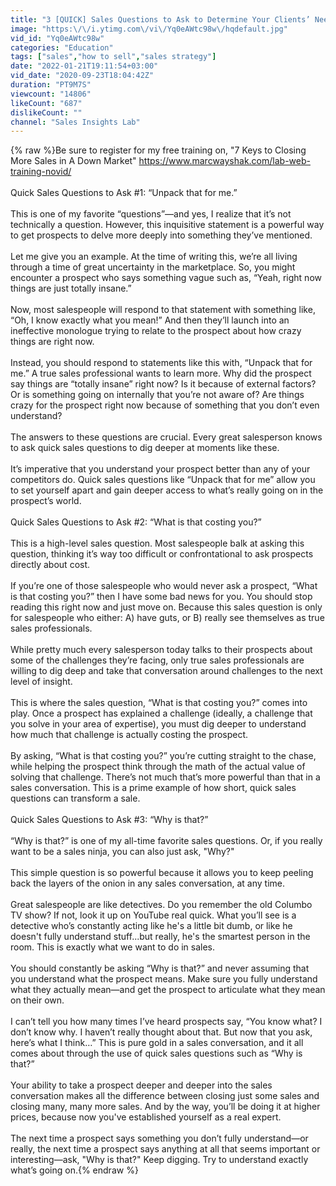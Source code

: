 ```yaml
---
title: "3 [QUICK] Sales Questions to Ask to Determine Your Clients’ Needs"
image: "https:\/\/i.ytimg.com\/vi\/Yq0eAWtc98w\/hqdefault.jpg"
vid_id: "Yq0eAWtc98w"
categories: "Education"
tags: ["sales","how to sell","sales strategy"]
date: "2022-01-21T19:11:54+03:00"
vid_date: "2020-09-23T18:04:42Z"
duration: "PT9M7S"
viewcount: "14806"
likeCount: "687"
dislikeCount: ""
channel: "Sales Insights Lab"
---
```

{% raw %}Be sure to register for my free training on, &quot;7 Keys to Closing More Sales in A Down Market&quot; <a rel="nofollow" target="blank" href="https://www.marcwayshak.com/lab-web-training-novid/">https://www.marcwayshak.com/lab-web-training-novid/</a><br /><br />Quick Sales Questions to Ask #1: “Unpack that for me.”<br /><br />This is one of my favorite “questions”—and yes, I realize that it’s not technically a question. However, this inquisitive statement is a powerful way to get prospects to delve more deeply into something they’ve mentioned.<br /><br />Let me give you an example. At the time of writing this, we’re all living through a time of great uncertainty in the marketplace. So, you might encounter a prospect who says something vague such as, “Yeah, right now things are just totally insane.”<br /><br />Now, most salespeople will respond to that statement with something like, “Oh, I know exactly what you mean!” And then they’ll launch into an ineffective monologue trying to relate to the prospect about how crazy things are right now.<br /><br />Instead, you should respond to statements like this with, “Unpack that for me.” A true sales professional wants to learn more. Why did the prospect say things are “totally insane” right now? Is it because of external factors? Or is something going on internally that you’re not aware of? Are things crazy for the prospect right now because of something that you don’t even understand?<br /><br />The answers to these questions are crucial. Every great salesperson knows to ask quick sales questions to dig deeper at moments like these.<br /><br />It’s imperative that you understand your prospect better than any of your competitors do. Quick sales questions like “Unpack that for me” allow you to set yourself apart and gain deeper access to what’s really going on in the prospect’s world.<br /><br />Quick Sales Questions to Ask #2: “What is that costing you?”<br /><br />This is a high-level sales question. Most salespeople balk at asking this question, thinking it’s way too difficult or confrontational to ask prospects directly about cost.<br /><br />If you’re one of those salespeople who would never ask a prospect, “What is that costing you?” then I have some bad news for you. You should stop reading this right now and just move on. Because this sales question is only for salespeople who either: A) have guts, or B) really see themselves as true sales professionals.<br /><br />While pretty much every salesperson today talks to their prospects about some of the challenges they’re facing, only true sales professionals are willing to dig deep and take that conversation around challenges to the next level of insight.<br /><br />This is where the sales question, “What is that costing you?” comes into play. Once a prospect has explained a challenge (ideally, a challenge that you solve in your area of expertise), you must dig deeper to understand how much that challenge is actually costing the prospect.  <br /><br />By asking, “What is that costing you?” you’re cutting straight to the chase, while helping the prospect think through the math of the actual value of solving that challenge. There’s not much that’s more powerful than that in a sales conversation. This is a prime example of how short, quick sales questions can transform a sale.<br /><br />Quick Sales Questions to Ask #3: “Why is that?”<br /><br />“Why is that?” is one of my all-time favorite sales questions. Or, if you really want to be a sales ninja, you can also just ask, &quot;Why?&quot; <br /><br />This simple question is so powerful because it allows you to keep peeling back the layers of the onion in any sales conversation, at any time.<br /><br />Great salespeople are like detectives. Do you remember the old Columbo TV show? If not, look it up on YouTube real quick. What you’ll see is a detective who’s constantly acting like he's a little bit dumb, or like he doesn't fully understand stuff...but really, he's the smartest person in the room. This is exactly what we want to do in sales.<br /><br />You should constantly be asking “Why is that?” and never assuming that you understand what the prospect means. Make sure you fully understand what they actually mean—and get the prospect to articulate what they mean on their own.<br /><br />I can’t tell you how many times I’ve heard prospects say, “You know what? I don’t know why. I haven’t really thought about that. But now that you ask, here’s what I think…” This is pure gold in a sales conversation, and it all comes about through the use of quick sales questions such as “Why is that?”<br /><br />Your ability to take a prospect deeper and deeper into the sales conversation makes all the difference between closing just some sales and closing many, many more sales. And by the way, you’ll be doing it at higher prices, because now you've established yourself as a real expert.<br /><br />The next time a prospect says something you don’t fully understand—or really, the next time a prospect says anything at all that seems important or interesting—ask, &quot;Why is that?&quot; Keep digging. Try to understand exactly what’s going on.{% endraw %}
